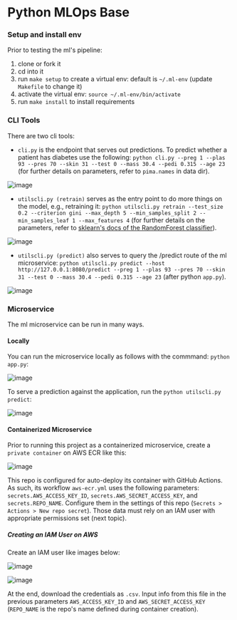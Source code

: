 # Python MLOps Base

### Setup and install env
Prior to testing the ml's pipeline:
1. clone or fork it
1. cd into it
1. run `make setup` to create a virtual env: default is `~/.ml-env` (update `Makefile` to change it)
1. activate the virtual env: `source ~/.ml-env/bin/activate`
1. run `make install` to install requirements

### CLI Tools

There are two cli tools:
* `cli.py` is the endpoint that serves out predictions. To predict whether a patient has diabetes use the following: `python cli.py --preg 1 --plas 93 --pres 70 --skin 31 --test 0 --mass 30.4 --pedi 0.315 --age 23` (for further details on parameters, refer to `pima.names` in data dir).

![image](https://user-images.githubusercontent.com/1559328/190708598-8811110c-cefb-4088-a5b4-366ddf228ecb.png)

* `utilscli.py (retrain)` serves as the entry point to do more things on the model, e.g., retraining it: `python utilscli.py retrain --test_size 0.2 --criterion gini --max_depth 5 --min_samples_split 2 --min_samples_leaf 1 --max_features 4` (for further details on the parameters, refer to [sklearn's docs of the RandomForest classifier](https://scikit-learn.org/stable/modules/generated/sklearn.ensemble.RandomForestClassifier.html)).

![image](https://user-images.githubusercontent.com/1559328/190710421-36dfa6fe-a3de-425d-b14a-e17f70e179d8.png)

* `utilscli.py (predict)` also serves to query the /predict route of the ml microservice: `python utilscli.py predict --host http://127.0.0.1:8080/predict --preg 1 --plas 93 --pres 70 --skin 31 --test 0 --mass 30.4 --pedi 0.315 --age 23` (after python `app.py`).

![image](https://user-images.githubusercontent.com/1559328/190712202-ace3bb5d-a838-4c11-94d0-376fa9fd199d.png)

### Microservice

The ml microservice can be run in many ways.

#### Locally
You can run the microservice locally as follows with the commmand: `python app.py`:

![image](https://user-images.githubusercontent.com/1559328/190715025-a6e3969f-18e4-434c-8379-2199a3ae9e90.png)

To serve a prediction against the application, run the `python utilscli.py predict`:

![image](https://user-images.githubusercontent.com/1559328/190717133-cf3c8d6e-2fee-4d2c-a2bf-caecaac3ff63.png)

#### Containerized Microservice
Prior to running this project as a containerized microservice, create a `private container` on AWS ECR like this:

![image](https://user-images.githubusercontent.com/1559328/190718421-9d563d5c-262d-403a-925e-310ec54b2789.png)

This repo is configured for auto-deploy its container with GitHub Actions. As such, its workflow `aws-ecr.yml` uses the following parameters: `secrets.AWS_ACCESS_KEY_ID`, `secrets.AWS_SECRET_ACCESS_KEY`, and `secrets.REPO_NAME`. Configure them in the settings of this repo (`Secrets > Actions > New repo secret`). Those data must rely on an IAM user with appropriate permissions set (next topic).

##### Creating an IAM User on AWS

Create an IAM user like images below:

![image](https://user-images.githubusercontent.com/1559328/190834440-98e95dd7-d56f-44fb-9ef6-ed6fe38a25b4.png)

![image](https://user-images.githubusercontent.com/1559328/190834490-a1adf841-54fc-4ce4-b0c3-1234c0251157.png)

At the end, download the credentials as `.csv`. Input info from this file in the previous parameters `AWS_ACCESS_KEY_ID` and `AWS_SECRET_ACCESS_KEY` (`REPO_NAME` is the repo's name defined during container creation).

